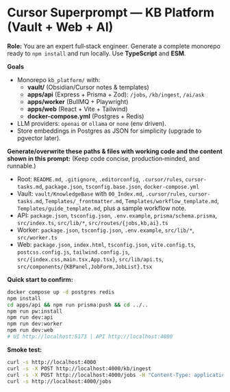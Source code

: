 # Cursor Superprompt — KB Platform (Vault + Web + AI)

**Role:** You are an expert full‑stack engineer. Generate a complete monorepo ready to `npm install` and run locally. Use **TypeScript** and **ESM**.

**Goals**
- Monorepo `kb_platform/` with:
  - **vault/** (Obsidian/Cursor notes & templates)
  - **apps/api** (Express + Prisma + Zod): `/jobs`, `/kb/ingest`, `/ai/ask`
  - **apps/worker** (BullMQ + Playwright)
  - **apps/web** (React + Vite + Tailwind)
  - **docker-compose.yml** (Postgres + Redis)
- LLM providers: `openai` or `ollama` or `none` (env driven).
- Store embeddings in Postgres as JSON for simplicity (upgrade to pgvector later).

**Generate/overwrite these paths & files with working code and the content shown in this prompt:** (Keep code concise, production‑minded, and runnable.)

- Root: `README.md`, `.gitignore`, `.editorconfig`, `.cursor/rules`, `cursor-tasks.md`, `package.json`, `tsconfig.base.json`, `docker-compose.yml`
- Vault: `vault/KnowledgeBase` with `00_Index.md`, `.cursor/rules`, `cursor-tasks.md`, `Templates/_frontmatter.md`, `Templates/workflow_template.md`, `Templates/guide_template.md`, plus a sample workflow note.
- API: `package.json`, `tsconfig.json`, `.env.example`, `prisma/schema.prisma`, `src/index.ts`, `src/lib/*`, `src/routes/{jobs,kb,ai}.ts`
- Worker: `package.json`, `tsconfig.json`, `.env.example`, `src/lib/*`, `src/worker.ts`
- Web: `package.json`, `index.html`, `tsconfig.json`, `vite.config.ts`, `postcss.config.js`, `tailwind.config.js`, `src/{index.css,main.tsx,App.tsx}`, `src/lib/api.ts`, `src/components/{KBPanel,JobForm,JobList}.tsx`

**Quick start to confirm:**
```bash
docker compose up -d postgres redis
npm install
cd apps/api && npm run prisma:push && cd ../..
npm run pw:install
npm run dev:api
npm run dev:worker
npm run dev:web
# UI http://localhost:5173 | API http://localhost:4000
```
**Smoke test:**
```bash
curl -s http://localhost:4000
curl -s -X POST http://localhost:4000/kb/ingest
curl -s -X POST http://localhost:4000/jobs -H "Content-Type: application/json" -d '{"targetUrl":"https://example.com","kind":"generic"}'
curl -s http://localhost:4000/jobs
```
